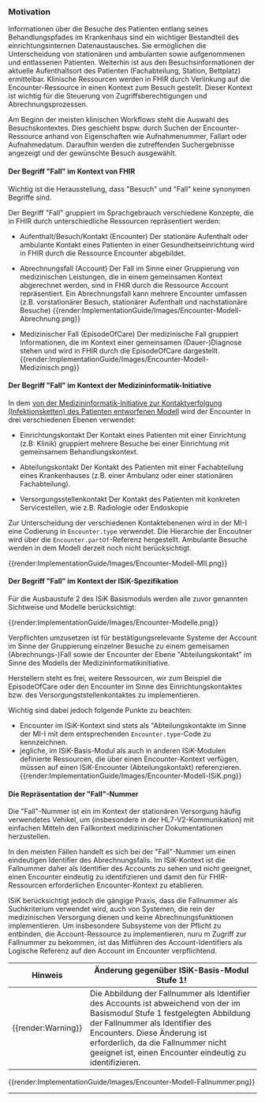 ### Motivation

Informationen über die Besuche des Patienten entlang seines Behandlungspfades im Krankenhaus sind ein wichtiger Bestandteil des einrichtungsinternen Datenaustausches.
Sie ermöglichen die Unterscheidung von stationären und ambulanten sowie aufgenommenen und entlassenen Patienten.
Weiterhin ist aus den Besuchsinformationen der aktuelle Aufenthaltsort des Patienten (Fachabteilung, Station, Bettplatz) ermittelbar.
Klinische Ressourcen werden in FHIR durch Verlinkung auf die Encounter-Ressource in einen Kontext zum Besuch gestellt. Dieser Kontext ist wichtig für die Steuerung von Zugriffsberechtigungen und Abrechnungsprozessen.


Am Beginn der meisten klinischen Workflows steht die Auswahl des Besuchskontextes. Dies geschieht bspw. durch Suchen der Encounter-Ressource anhand von Eigenschaften wie Aufnahmenummer, Fallart oder Aufnahmedatum. Daraufhin werden die zutreffenden Suchergebnisse angezeigt und der gewünschte Besuch ausgewählt.

#### Der Begriff "Fall" im Kontext von FHIR

Wichtig ist die Herausstellung, dass "Besuch" und "Fall" keine synonymen Begriffe sind. 

Der Begriff "Fall" gruppiert im Sprachgebrauch verschiedene Konzepte, die in FHIR durch unterschiedliche Ressourcen repräsentiert werden:

* Aufenthalt/Besuch/Kontakt (Encounter)
Der stationäre Aufenthalt oder ambulante Kontakt eines Patienten in einer Gesundheitseinrichtung wird in FHIR durch die Ressource Encounter abgebildet.

* Abrechnungsfall (Account)
Der Fall im Sinne einer Gruppierung von medizinischen Leistungen, die in einem gemeinsamen Kontext abgerechnet werden, sind in FHIR durch die Ressource Account repräsentiert. Ein Abrechnungsfall kann mehrere Encounter umfassen (z.B. vorstationärer Besuch, stationärer Aufenthalt und nachstationäre Besuche)
{{render:ImplementationGuide/Images/Encounter-Modell-Abrechnung.png}}

* Medizinischer Fall (EpisodeOfCare)
Der medizinische Fall gruppiert Informationen, die im Kontext einer gemeinsamen (Dauer-)Diagnose stehen und wird in FHIR durch die EpisodeOfCare dargestellt.
{{render:ImplementationGuide/Images/Encounter-Modell-Medizinisch.png}}

#### Der Begriff "Fall" im Kontext der Medizininformatik-Initiative
In dem [von der Medizininformatik-Initiative zur Kontaktverfolgung (Infektionsketten) des Patienten entworfenen Modell](https://simplifier.net/guide/MedizininformatikInitiative-ModulFall-ImplementationGuide/EinfachesAufbaumodell?version=current) wird der Encounter in drei verschiedenen Ebenen verwendet:

* Einrichtungskontakt
Der Kontakt eines Patienten mit einer Einrichtung (z.B: Klinik) gruppiert mehrere Besuche bei einer Einrichtung mit gemeinsamem Behandlungskontext.

* Abteilungskontakt
Der Kontakt des Patienten mit einer Fachabteilung eines Krankenhauses (z.B. einer Ambulanz oder einer stationären Fachabteilung).

* Versorgungsstellenkontakt
Der Kontakt des Patienten mit konkreten Servicestellen, wie z.B. Radiologie oder Endoskopie

Zur Unterscheidung der verschiedenen Kontaktebenenen wird in der MI-I eine Codierung in `Encounter.type` verwendet. Die Hierarchie der Encoutner wird über die `Encounter.partOf`-Referenz hergestellt. Ambulante Besuche werden in dem Modell derzeit noch nicht berücksichtigt.

{{render:ImplementationGuide/Images/Encounter-Modell-MII.png}}

#### Der Begriff "Fall" im Kontext der ISiK-Spezifikation

Für die Ausbaustufe 2 des ISiK Basismoduls werden alle zuvor genannten Sichtweise und Modelle berücksichtigt:

{{render:ImplementationGuide/Images/Encounter-Modelle.png}}

Verpflichten umzusetzen ist für bestätigungsrelevante Systeme der Account im Sinne der Gruppierung einzelner Besuche zu einem gemeisamen (Abrechnungs-)Fall sowie der Encounter der Ebene "Abteilungskontakt" im Sinne des Modells der Medizininformatikinitiative.

Herstellern steht es frei, weitere Ressourcen, wir zum Beispiel die EpisodeOfCare oder den Encounter im Sinne des Einrichtungskontaktes bzw. des Versorgungststellenkontaktes zu implementieren.

Wichtig sind dabei jedoch folgende Punkte zu beachten:

* Encounter im ISiK-Kontext sind stets als "Abteilungskontakte im Sinne der MI-I mit dem entsprechenden `Encounter.type`-Code zu kennzeichnen.
* jegliche, im ISiK-Basis-Modul als auch in anderen ISiK-Modulen definierte Ressourcen, die über einen Encounter-Kontext verfügen, müssen auf einen ISiK-Encounter (Abteilungskontakt) referenzieren.
{{render:ImplementationGuide/Images/Encounter-Modell-ISiK.png}}

#### Die Repräsentation der "Fall"-Nummer

Die "Fall"-Nummer ist ein im Kontext der stationären Versorgung häufig verwendetes Vehikel, um (insbesondere in der HL7-V2-Kommunikation) mit einfachen Mitteln den Fallkontext medizinischer Dokumentationen herzustellen.

In den meisten Fällen handelt es sich bei der "Fall"-Nummer um einen eindeutigen Identifier des Abrechnungsfalls. 
Im ISiK-Kontext ist die Fallnummer daher als Identifier des Accounts zu sehen und nicht geeignet, einen Encounter eindeutig zu identifizieren und damit den für FHIR-Ressourcen erforderlichen Encounter-Kontext zu etablieren.

ISiK berücksichtigt jedoch die gängige Praxis, dass die Fallnummer als Suchkriterium verwendet wird, auch von Systemen, die rein der medizinischen Versorgung dienen und keine Abrechnungsfunktionen implementieren. 
Um insbesondere Subsysteme von der Pflicht zu entbinden, die Account-Ressource zu implementieren, nuru m Zugriff zur Fallnummer zu bekommen, ist das Mitführen des Account-Identifiers als Logische Referenz auf den Account im Encounter verpflichtend.

| Hinweis | Änderung gegenüber ISiK-Basis-Modul Stufe 1!|
|---------|---------------------|
| {{render:Warning}} | Die Abbildung der Fallnummer als Identifier des Accounts ist abweichend von der im Basismodul Stufe 1 festgelegten Abbildung der Fallnummer als Identifier des Encounters. Diese Änderung ist erforderlich, da die Fallnummer nicht geeignet ist, einen Encounter eindeutig zu identifizieren.|

{{render:ImplementationGuide/Images/Encounter-Modell-Fallnummer.png}}

---
